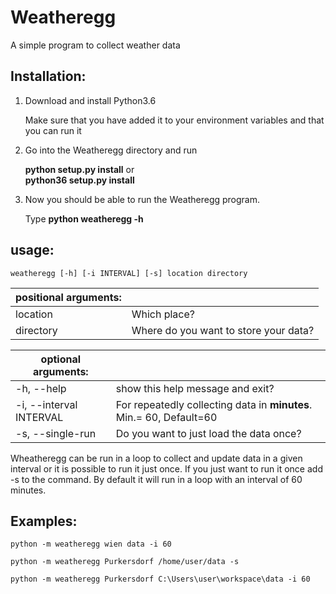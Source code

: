 # Weatheregg
A simple program to collect weather data

## Installation:

1. Download and install Python3.6  

    Make sure that you have added it to your environment variables and that you can run it

2. Go into the Weatheregg directory and run 

    **python setup.py install** or  
    **python36 setup.py install**

3. Now you should be able to run the Weatheregg program.

    Type **python weatheregg -h**

## usage:
`weatheregg [-h] [-i INTERVAL] [-s] location directory`

|**positional arguments**: | |
| --- | --- |
| location      | Which place? |
| directory     | Where do you want to store your data? |


| **optional arguments**:  | |
| --- | --- |
| -h, --help                       | show this help message and exit? |
| -i, --interval INTERVAL | For repeatedly collecting data in **minutes**. Min.= 60, Default=60 |
| -s, --single-run                 | Do you want to just load the data once? |

Wheatheregg can be run in a loop to collect and update data in a given interval or it is possible to run it just once. If you just want to run it once add -s to the command. By default it will run in a loop with an interval of 60 minutes.

## Examples:

`python -m weatheregg wien data -i 60`

`python -m weatheregg Purkersdorf /home/user/data -s`

`python -m weatheregg Purkersdorf C:\Users\user\workspace\data -i 60`

